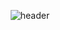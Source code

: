 <!--header-->
<div align="center">
  
![header](https://capsule-render.vercel.app/api?type=Cylinder&text=Hong%20Tae%20Woong&color=yellow&fontColor=red)
  
</div>
<!--
**kngom/kngom** is a ✨ _special_ ✨ repository because its `README.md` (this file) appears on your GitHub profile.

Here are some ideas to get you started:

- 🔭 I’m currently working on ...
- 🌱 I’m currently learning ...
- 👯 I’m looking to collaborate on ...
- 🤔 I’m looking for help with ...
- 💬 Ask me about ...
- 📫 How to reach me: ...
- 😄 Pronouns: ...
- ⚡ Fun fact: ...
-->
